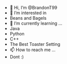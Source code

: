 - 👋 Hi, I’m @BrandonT99
- 👀 I’m interested in
-   Beans and Bagels
- 🌱 I’m currently learning ...
-   Java
-   Python
-   C++
-   The Best Toaster Setting
- 📫 How to reach me ...
-   Dont :)

<!---
BrandonT99/BrandonT99 is a ✨ special ✨ repository because its `README.md` (this file) appears on your GitHub profile.
You can click the Preview link to take a look at your changes.
--->
